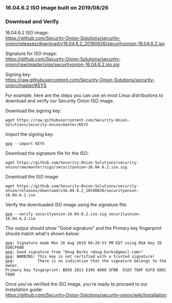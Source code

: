 ### 16.04.6.2 ISO image built on 2019/08/26

### Download and Verify

16.04.6.2 ISO image:  
https://github.com/Security-Onion-Solutions/security-onion/releases/download/v16.04.6.2_20190826/securityonion-16.04.6.2.iso

Signature for ISO image:  
https://github.com/Security-Onion-Solutions/security-onion/raw/master/sigs/securityonion-16.04.6.2.iso.sig  

Signing key:  
https://raw.githubusercontent.com/Security-Onion-Solutions/security-onion/master/KEYS  

For example, here are the steps you can use on most Linux distributions to download and verify our Security Onion ISO image.

Download the signing key:  
```
wget https://raw.githubusercontent.com/Security-Onion-Solutions/security-onion/master/KEYS
```

Import the signing key:  
```
gpg --import KEYS
```

Download the signature file for the ISO:  
```
wget https://github.com/Security-Onion-Solutions/security-onion/raw/master/sigs/securityonion-16.04.6.2.iso.sig
```

Download the ISO image:  
```
wget https://github.com/Security-Onion-Solutions/security-onion/releases/download/v16.04.6.2_20190826/securityonion-16.04.6.2.iso
```

Verify the downloaded ISO image using the signature file:  
```
gpg --verify securityonion-16.04.6.2.iso.sig securityonion-16.04.6.2.iso
```

The output should show "Good signature" and the Primary key fingerprint should match what's shown below:
```
gpg: Signature made Mon 26 Aug 2019 04:29:53 PM EDT using RSA key ID ED6CF680
gpg: Good signature from "Doug Burks <doug.burks@gmail.com>"
gpg: WARNING: This key is not certified with a trusted signature!
gpg:          There is no indication that the signature belongs to the owner.
Primary key fingerprint: BD56 2813 E345 A068 5FBB  91D3 788F 62F8 ED6C F680
```

Once you've verified the ISO image, you're ready to proceed to our Installation guide:  
https://github.com/Security-Onion-Solutions/security-onion/wiki/Installation
